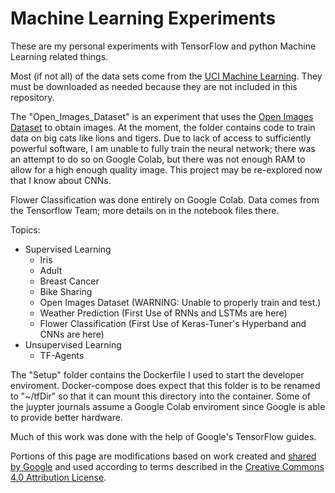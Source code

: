 # Machine Learning Experiments

These are my personal experiments with TensorFlow and python Machine Learning related things.

Most (if not all) of the data sets come from the [UCI Machine Learning](https://archive.ics.uci.edu/ml/index.php). They must be downloaded as needed because they are not included in this repository.

The "Open_Images_Dataset" is an experiment that uses the [Open Images Dataset](https://storage.googleapis.com/openimages/web/index.html) to obtain images. At the moment, the folder contains code to train data on big cats like lions and tigers. Due to lack of access to sufficiently powerful software, I am unable to fully train the neural network; there was an attempt to do so on Google Colab, but there was not enough RAM to allow for a high enough quality image. This project may be re-explored now that I know about CNNs.

Flower Classification was done entirely on Google Colab. Data comes from the Tensorflow Team; more details on in the notebook files there.

Topics:

- Supervised Learning
  - Iris
  - Adult
  - Breast Cancer
  - Bike Sharing
  - Open Images Dataset (WARNING: Unable to properly train and test.)
  - Weather Prediction (First Use of RNNs and LSTMs are here)
  - Flower Classification (First Use of Keras-Tuner's Hyperband and CNNs are here)
- Unsupervised Learning
  - TF-Agents

The "Setup" folder contains the Dockerfile I used to start the developer enviroment. Docker-compose does expect that this folder is to be renamed to "~/tfDir" so that it can mount this directory into the container. Some of the juypter journals assume a Google Colab enviroment
since Google is able to provide better hardware.

Much of this work was done with the help of Google's TensorFlow guides.

Portions of this page are modifications based on work created and [shared by Google](https://developers.google.com/readme/policies) and used according to terms described in the [Creative Commons 4.0 Attribution License](https://creativecommons.org/licenses/by/4.0/).
